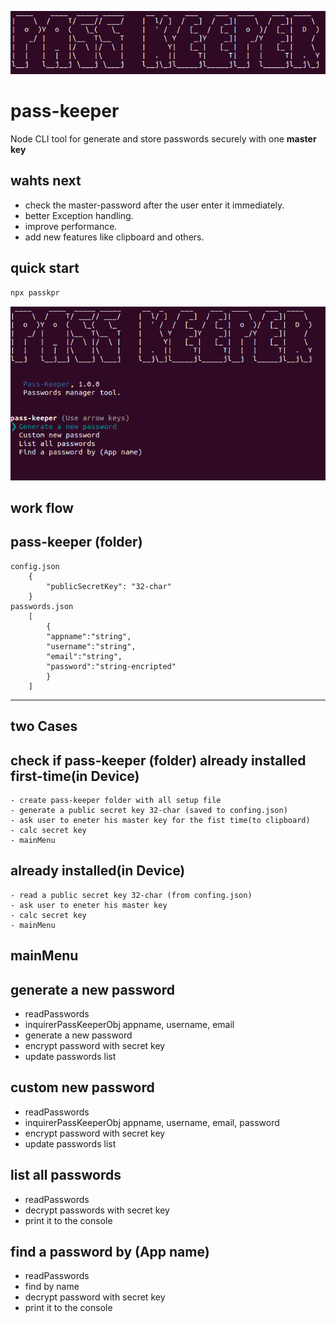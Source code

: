 
![react-DraftJs-Demo - Animated gif demo](src/demo/pass-keeper-logo.png)
# pass-keeper
Node CLI tool for generate and store passwords securely with one **master key**

## wahts next
- check the master-password after the user enter it immediately.
- better Exception handling.
- improve performance.
- add new features like clipboard and others.

## quick start
```sh
npx passkpr
```

![react-DraftJs-Demo - Animated gif demo](src/demo/pass-keeper.png)

## work flow

pass-keeper (folder)
----------------------------------------------------------
	config.json
		{
			"publicSecretKey": "32-char"
		}
	passwords.json
		[
			{
			"appname":"string",
			"username":"string",
			"email":"string",
			"password":"string-encripted"
			}	
		]
----------------------------------------------------------

two Cases
---------
check if pass-keeper (folder) already installed 
first-time(in Device)
---------------------
	- create pass-keeper folder with all setup file
	- generate a public secret key 32-char (saved to confing.json)
	- ask user to eneter his master key for the fist time(to clipboard)
	- calc secret key
	- mainMenu
already installed(in Device)
----------------------------
	- read a public secret key 32-char (from confing.json)
	- ask user to eneter his master key
	- calc secret key
	- mainMenu

mainMenu
--------

generate a new password
-----------------------
- readPasswords
- inquirerPassKeeperObj appname, username, email
- generate a new password
- encrypt password with secret key
- update passwords list


custom new password
-------------------
- readPasswords
- inquirerPassKeeperObj appname, username, email, password
- encrypt password with secret key
- update passwords list


list all passwords
------------------
- readPasswords
- decrypt passwords with secret key
- print it to the console


find a password by (App name)
-----------------------------
- readPasswords
- find by name
- decrypt password with secret key
- print it to the console
